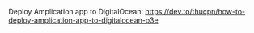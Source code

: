 Deploy Amplication app to DigitalOcean: https://dev.to/thucpn/how-to-deploy-amplication-app-to-digitalocean-o3e
